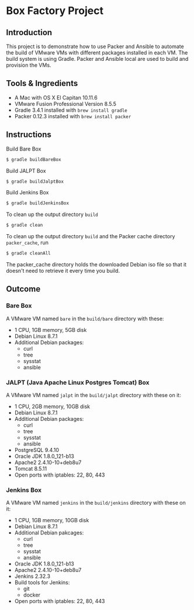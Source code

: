 # Box Factory Project

## Introduction
This project is to demonstrate how to use Packer and Ansible to automate the build of VMware VMs with
different packages installed in each VM. The build system is using Gradle. Packer and Ansible local are 
used to build and provision the VMs.

## Tools & Ingredients
* A Mac with OS X El Capitan 10.11.6
* VMware Fusion Professional Version 8.5.5
* Gradle 3.4.1 installed with `brew install gradle`
* Packer 0.12.3 installed with `brew install packer`

## Instructions
Build Bare Box
```sh
$ gradle buildBareBox
```

Build JALPT Box
```sh
$ gradle buildJalptBox
```

Build Jenkins Box
```sh
$ gradle buildJenkinsBox
```

To clean up the output directory `build`
```sh
$ gradle clean
```

To clean up the output directory `build` and the Packer cache directory `packer_cache`, run
```sh
$ gradle cleanAll
```
The packer_cache directory holds the downloaded Debian iso file so that it doesn't need to 
retrieve it every time you build.

## Outcome

### Bare Box ###
A VMware VM named `bare` in the `build/bare` directory with these:
* 1 CPU, 1GB memory, 5GB disk
* Debian Linux 8.7.1
* Additional Debian packages:
  + curl
  + tree
  + sysstat
  + ansible

### JALPT (Java Apache Linux Postgres Tomcat) Box ###
A VMware VM named `jalpt` in the `build/jalpt` directory with these on it:
* 1 CPU, 2GB memory, 10GB disk
* Debian Linux 8.7.1
* Additional Debian packages:
  + curl
  + tree
  + sysstat
  + ansible
* PostgreSQL 9.4.10
* Oracle JDK 1.8.0_121-b13
* Apache2 2.4.10-10+deb8u7
* Tomcat 8.5.11
* Open ports with iptables: 22, 80, 443

### Jenkins Box ###
A VMware VM named `jenkins` in the `build/jenkins` directory with these on it:
* 1 CPU, 1GB memory, 10GB disk
* Debian Linux 8.7.1
* Additional Debian pakcages:
  + curl
  + tree
  + sysstat
  + ansible
* Oracle JDK 1.8.0_121-b13
* Apache2 2.4.10-10+deb8u7
* Jenkins 2.32.3
* Build tools for Jenkins:
  + git
  + docker
* Open ports with iptables: 22, 80, 443
